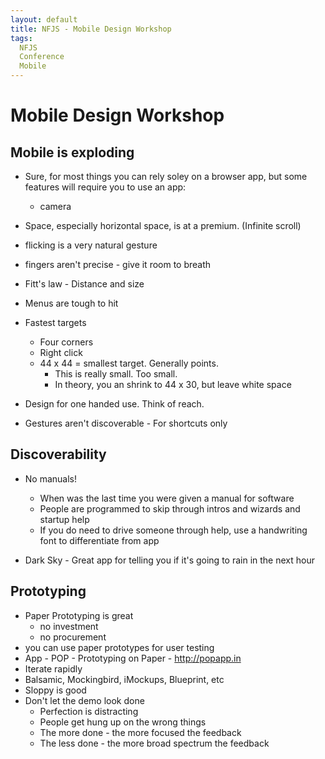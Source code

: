 ```yaml
---
layout: default
title: NFJS - Mobile Design Workshop
tags:
  NFJS
  Conference
  Mobile
---
```


# Mobile Design Workshop

## Mobile is exploding

* Sure, for most things you can rely soley on a browser app, but some features will require you to use an app:
  * camera

* Space, especially horizontal space, is at a premium.  (Infinite scroll)
* flicking is a very natural gesture
* fingers aren't precise - give it room to breath

* Fitt's law - Distance and size

* Menus are tough to hit

* Fastest targets
  * Four corners
  * Right click
  * 44 x 44 = smallest target.  Generally points.
    * This is really small.  Too small.
    * In theory, you an shrink to 44 x 30, but leave white space

* Design for one handed use.  Think of reach.
* Gestures aren't discoverable - For shortcuts only

## Discoverability

* No manuals!
  * When was the last time you were given a manual for software
  * People are programmed to skip through intros and wizards and startup help
  * If you do need to drive someone through help, use a handwriting font to differentiate from app

* Dark Sky - Great app for telling you if it's going to rain in the next hour

## Prototyping
  * Paper Prototyping is great
    * no investment
    * no procurement
  * you can use paper prototypes for user testing
  * App - POP - Prototyping on Paper - http://popapp.in
  * Iterate rapidly
  * Balsamic, Mockingbird, iMockups, Blueprint, etc
  * Sloppy is good
  * Don't let the demo look done
    * Perfection is distracting
    * People get hung up on the wrong things
    * The more done - the more focused the feedback
    * The less done - the more broad spectrum the feedback

